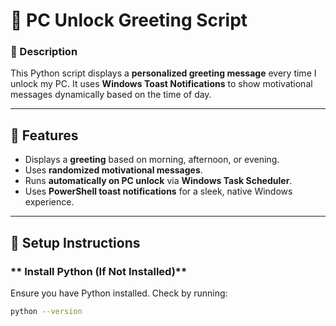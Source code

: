 # 🚀 PC Unlock Greeting Script

### 🎯 Description
This Python script displays a **personalized greeting message** every time I unlock my PC. It uses **Windows Toast Notifications** to show motivational messages dynamically based on the time of day.

---

## 📌 Features
* Displays a **greeting** based on morning, afternoon, or evening.  
* Uses **randomized motivational messages**.  
* Runs **automatically on PC unlock** via **Windows Task Scheduler**.  
* Uses **PowerShell toast notifications** for a sleek, native Windows experience.  

---

## 🔧 Setup Instructions

### ** Install Python (If Not Installed)**
Ensure you have Python installed. Check by running:
```sh
python --version
